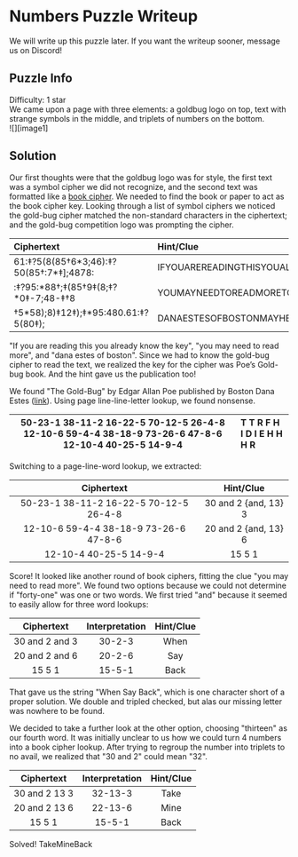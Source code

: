 # Numbers Puzzle Writeup

We will write up this puzzle later. If you want the writeup sooner, message us on Discord!

## Puzzle Info

Difficulty: 1 star  
We came upon a page with three elements: a goldbug logo on top, text with strange symbols in the middle, and triplets of numbers on the bottom.  
![][image1]

## Solution

Our first thoughts were that the goldbug logo was for style, the first text was a symbol cipher we did not recognize, and the second text was formatted like a [book cipher](https://en.wikipedia.org/wiki/Book_cipher). We needed to find the book or paper to act as the book cipher key. Looking through a list of symbol ciphers we noticed the gold-bug cipher matched the non-standard characters in the ciphertext; and the gold-bug competition logo was prompting the cipher.

| Ciphertext                                 | Hint/Clue                               |
| :----------------------------------------- | :-------------------------------------- |
| 61:‡?5(8(85†6\*3;46):‡?50(85†:7\*‡\];4878: | IFYOUAREREADINGTHISYOUALREADYKNOWTHEKEY |
| :‡?95:\*88†;‡(85†9‡(8;‡?\*0‡-7;48-‡†8      | YOUMAYNEEDTOREADMORETOUNLOCKTHECODE     |
| †5\*58);8)‡12‡);‡\*95:480.61:‡?5(80‡);     | DANAESTESOFBOSTONMAYHELPIFYOUARELOST    |

"If you are reading this you already know the key", "you may need to read more", and "dana estes of boston". Since we had to know the gold-bug cipher to read the text, we realized the key for the cipher was Poe’s Gold-bug book. And the hint gave us the publication too\!

We found "The Gold-Bug" by Edgar Allan Poe published by Boston Dana Estes ([link](https://tile.loc.gov/storage-services/public/gdcmassbookdig/goldbug00poee_0/goldbug00poee_0.pdf)). Using page line-line-letter lookup, we found nonsense.

| 50-23-1 38-11-2 16-22-5 70-12-5 26-4-8 12-10-6 59-4-4 38-18-9 73-26-6 47-8-6 12-10-4 40-25-5 14-9-4 | T T R F H I D I E H H H R |
| :-------------------------------------------------------------------------------------------------: | :------------------------ |

Switching to a page-line-word lookup, we extracted:

|               Ciphertext               |      Hint/Clue       |
| :------------------------------------: | :------------------: |
| 50-23-1 38-11-2 16-22-5 70-12-5 26-4-8 | 30 and 2 {and, 13} 3 |
| 12-10-6 59-4-4 38-18-9 73-26-6 47-8-6  | 20 and 2 {and, 13} 6 |
|         12-10-4 40-25-5 14-9-4         |        15 5 1        |

Score! It looked like another round of book ciphers, fitting the clue "you may need to read more". We found two options because we could not determine if "forty-one" was one or two words. We first tried "and" because it seemed to easily allow for three word lookups:

|   Ciphertext   | Interpretation | Hint/Clue |
| :------------: | :------------: | :-------: |
| 30 and 2 and 3 |     30-2-3     |   When    |
| 20 and 2 and 6 |     20-2-6     |    Say    |
|     15 5 1     |     15-5-1     |   Back    |

That gave us the string "When Say Back", which is one character short of a proper solution. We double and tripled checked, but alas our missing letter was nowhere to be found.

We decided to take a further look at the other option, choosing "thirteen" as our fourth word. It was initially unclear to us how we could turn 4 numbers into a book cipher lookup. After trying to regroup the number into triplets to no avail, we realized that "30 and 2" could mean "32".

|  Ciphertext   | Interpretation | Hint/Clue |
| :-----------: | :------------: | :-------: |
| 30 and 2 13 3 |    32-13-3     |   Take    |
| 20 and 2 13 6 |    22-13-6     |   Mine    |
|    15 5 1     |     15-5-1     |   Back    |

Solved\! <result>TakeMineBack</result>

